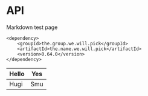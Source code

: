 # API

Markdown test page

```
<dependency>
    <groupId>the.group.we.will.pick</groupId>
    <artifactId>the.name.we.will.pick</artifactId>
    <version>0.64.0</version>
</dependency>
```

|Hello|Yes|
|-----|---|
|Hugi|Smu|
